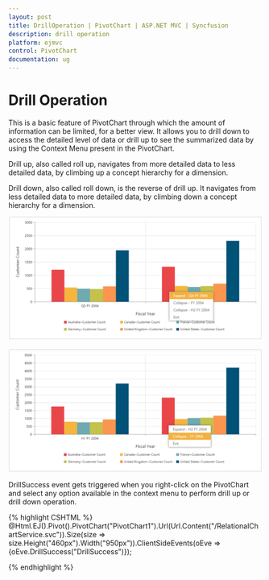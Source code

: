 ```yaml
---
layout: post
title: DrillOperation | PivotChart | ASP.NET MVC | Syncfusion
description: drill operation
platform: ejmvc
control: PivotChart
documentation: ug
---
```


# Drill Operation

This is a basic feature of PivotChart through which the amount of information can be limited, for a better view. It allows you to drill down to access the detailed level of data or drill up to see the summarized data by using the Context Menu present in the PivotChart.

Drill up, also called roll up, navigates from more detailed data to less detailed data, by climbing up a concept hierarchy for a dimension.

Drill down, also called roll down, is the reverse of drill up. It navigates from less detailed data to more detailed data, by climbing down a concept hierarchy for a dimension.

![Drill-down operation in ASP NET MVC pivot chart control](Drill-Operation_images/Drill-Operation_img1.png)


![Drill-up operation in ASP NET MVC pivot chart control](Drill-Operation_images/Drill-Operation_img2.png)


DrillSuccess event gets triggered when you right-click on the PivotChart and select any option available in the context menu to perform drill up or drill down operation.

{% highlight CSHTML %}
@Html.EJ().Pivot().PivotChart("PivotChart1").Url(Url.Content("/RelationalChartService.svc")).Size(size => size.Height("460px").Width("950px")).ClientSideEvents(oEve => {oEve.DrillSuccess("DrillSuccess")});

<script type="text/javascript">

    function DrillSuccess(args) {
        alert("Drill Success");
    }
</script>
{% endhighlight %}


